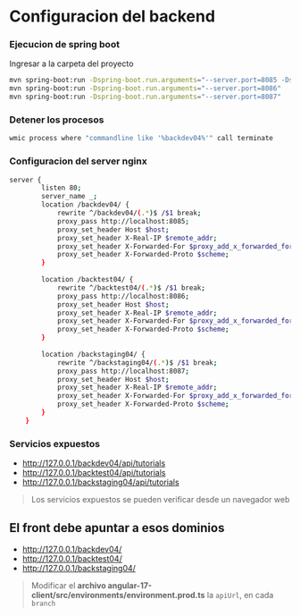 # Configuracion del backend

### Ejecucion de spring boot
Ingresar a la carpeta del proyecto

```bash
mvn spring-boot:run -Dspring-boot.run.arguments="--server.port=8085 -Dspring.application.name=backdev04 -Djava.process.name=backdev04"
mvn spring-boot:run -Dspring-boot.run.arguments="--server.port=8086"
mvn spring-boot:run -Dspring-boot.run.arguments="--server.port=8087"
```
### Detener los procesos

```bash
wmic process where "commandline like '%backdev04%'" call terminate
```

### Configuracion del server nginx

```bash
server {
        listen 80;
		server_name _;
        location /backdev04/ {
            rewrite ^/backdev04/(.*)$ /$1 break;
            proxy_pass http://localhost:8085;
            proxy_set_header Host $host;
            proxy_set_header X-Real-IP $remote_addr;
            proxy_set_header X-Forwarded-For $proxy_add_x_forwarded_for;
            proxy_set_header X-Forwarded-Proto $scheme;
        }
        
        location /backtest04/ {
            rewrite ^/backtest04/(.*)$ /$1 break;
            proxy_pass http://localhost:8086;
            proxy_set_header Host $host;
            proxy_set_header X-Real-IP $remote_addr;
            proxy_set_header X-Forwarded-For $proxy_add_x_forwarded_for;
            proxy_set_header X-Forwarded-Proto $scheme;
        }
        
        location /backstaging04/ {
            rewrite ^/backstaging04/(.*)$ /$1 break;
            proxy_pass http://localhost:8087;
            proxy_set_header Host $host;
            proxy_set_header X-Real-IP $remote_addr;
            proxy_set_header X-Forwarded-For $proxy_add_x_forwarded_for;
            proxy_set_header X-Forwarded-Proto $scheme;
        }
    }
```

### Servicios expuestos
* http://127.0.0.1/backdev04/api/tutorials
* http://127.0.0.1/backtest04/api/tutorials
* http://127.0.0.1/backstaging04/api/tutorials
> Los servicios expuestos se pueden verificar desde un navegador web

## El front debe apuntar a esos dominios
* http://127.0.0.1/backdev04/
* http://127.0.0.1/backtest04/
* http://127.0.0.1/backstaging04/
> Modificar el **archivo angular-17-client/src/environments/environment.prod.ts** la `apiUrl`, en cada `branch`

